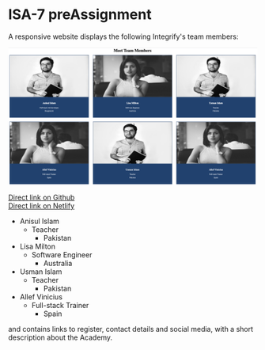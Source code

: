 # ISA-7 preAssignment

A responsive website displays the following Integrify's team members:

![Image of the team members](./images/team-members-all.png)

[Direct link on Github](https://wael35nl.github.io/ISA-HTML-CSS-PreAssignment/)  
[Direct link on Netlify](https://amazing-muffin-9c69c6.netlify.app)

- Anisul Islam
  - Teacher
    - Pakistan
- Lisa Milton
  - Software Engineer
    - Australia
- Usman Islam
  - Teacher
    - Pakistan
- Allef Vinicius
  - Full-stack Trainer
    - Spain

and contains links to register, contact details and social media, with a short description about the Academy.